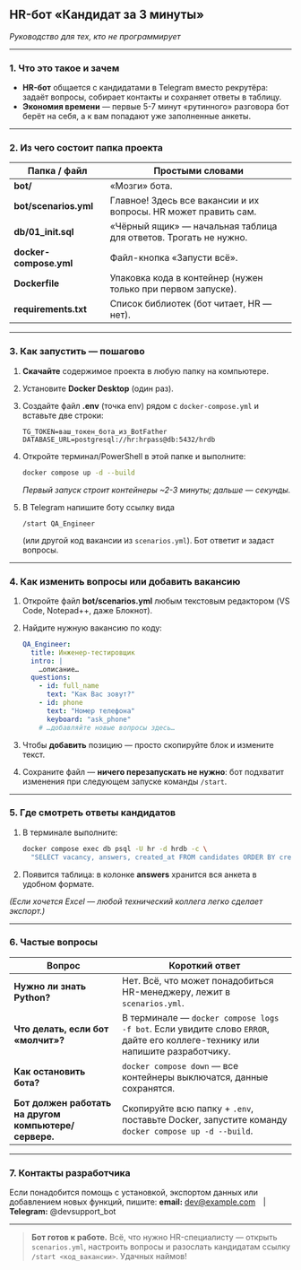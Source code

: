 ## HR-бот «Кандидат за 3 минуты»

*Руководство для тех, кто не программирует*

---

### 1.  Что это такое и зачем

* **HR-бот** общается с кандидатами в Telegram вместо рекрутёра: задаёт вопросы, собирает контакты и сохраняет ответы в таблицу.
* **Экономия времени** — первые 5-7 минут «рутинного» разговора бот берёт на себя, а к вам попадают уже заполненные анкеты.

---

### 2.  Из чего состоит папка проекта

| Папка / файл           | Простыми словами                                                 |
| ---------------------- | ---------------------------------------------------------------- |
| **bot/**               | «Мозги» бота.                       |
| **bot/scenarios.yml**  | Главное! Здесь все вакансии и их вопросы. HR может править сам.  |
| **db/01\_init.sql**    | «Чёрный ящик» — начальная таблица для ответов. Трогать не нужно. |
| **docker-compose.yml** | Файл-кнопка «Запусти всё».                                       |
| **Dockerfile**         | Упаковка кода в контейнер (нужен только при первом запуске).     |
| **requirements.txt**   | Список библиотек (бот читает, HR — нет).                         |

---

### 3.  Как запустить — пошагово

1. **Скачайте** содержимое проекта в любую папку на компьютере.

2. Установите **Docker Desktop** (один раз).

3. Создайте файл **.env** (точка env) рядом с `docker-compose.yml` и вставьте две строки:

   ```
   TG_TOKEN=ваш_токен_бота_из_BotFather
   DATABASE_URL=postgresql://hr:hrpass@db:5432/hrdb
   ```

4. Откройте терминал/PowerShell в этой папке и выполните:

   ```bash
   docker compose up -d --build
   ```

   *Первый запуск строит контейнеры \~2-3 минуты; дальше — секунды.*

5. В Telegram напишите боту ссылку вида

   ```
   /start QA_Engineer
   ```

   (или другой код вакансии из `scenarios.yml`). Бот ответит и задаст вопросы.

---

### 4.  Как изменить вопросы или добавить вакансию

1. Откройте файл **bot/scenarios.yml** любым текстовым редактором (VS Code, Notepad++, даже Блокнот).

2. Найдите нужную вакансию по коду:

   ```yaml
   QA_Engineer:
     title: Инженер-тестировщик
     intro: |
       …описание…
     questions:
       - id: full_name
         text: "Как Вас зовут?"
       - id: phone
         text: "Номер телефона"
         keyboard: "ask_phone"
       # …добавляйте новые вопросы здесь…
   ```

3. Чтобы **добавить** позицию — просто скопируйте блок и измените текст.

4. Сохраните файл — **ничего перезапускать не нужно**: бот подхватит изменения при следующем запуске команды `/start`.

---

### 5.  Где смотреть ответы кандидатов

1. В терминале выполните:

   ```bash
   docker compose exec db psql -U hr -d hrdb -c \
     "SELECT vacancy, answers, created_at FROM candidates ORDER BY created_at DESC;"
   ```

2. Появится таблица: в колонке **answers** хранится вся анкета в удобном формате.

*(Если хочется Excel — любой технический коллега легко сделает экспорт.)*

---

### 6.  Частые вопросы

| Вопрос                                                | Короткий ответ                                                                                                               |
| ----------------------------------------------------- | ---------------------------------------------------------------------------------------------------------------------------- |
| **Нужно ли знать Python?**                            | Нет. Всё, что может понадобиться HR-менеджеру, лежит в `scenarios.yml`.                                                      |
| **Что делать, если бот «молчит»?**                    | В терминале — `docker compose logs -f bot`. Если увидите слово `ERROR`, дайте его коллеге-технику или напишите разработчику. |
| **Как остановить бота?**                              | `docker compose down` — все контейнеры выключатся, данные сохранятся.                                                        |
| **Бот должен работать на другом компьютере/сервере.** | Скопируйте всю папку + `.env`, поставьте Docker, запустите команду `docker compose up -d --build`.                           |

---

### 7.  Контакты разработчика

Если понадобится помощь с установкой, экспортом данных или добавлением новых функций, пишите:
**email:** [dev@example.com](mailto:dev@example.com) | **Telegram:** @devsupport\_bot

---

> **Бот готов к работе.** Всё, что нужно HR-специалисту — открыть `scenarios.yml`, настроить вопросы и разослать кандидатам ссылку `/start <код_вакансии>`. Удачных наймов!
